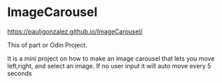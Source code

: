 # ImageCarousel

https://pauljgonzalez.github.io/ImageCarousel/

This of part or Odin Project.

It is a mini project on how to make an image carousel that lets you move left,right, and select an image. If no user input it will auto move every 5 seconds
